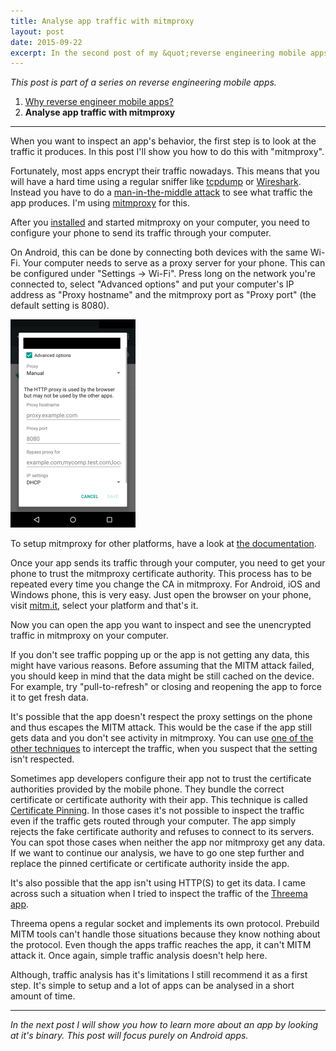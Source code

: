 ```yaml
---
title: Analyse app traffic with mitmproxy
layout: post
date: 2015-09-22
excerpt: In the second post of my &quot;reverse engineering mobile apps&quot; series, I give an introduction on how to analyse the traffic of apps.
---
```


*This post is part of a series on reverse engineering mobile apps.*

1. [Why reverse engineer mobile apps?](/2015/09/07/why-reverse-engineer.html)
2. **Analyse app traffic with mitmproxy**

---

When you want to inspect an app's behavior, the first step is to look
at the traffic it produces. In this post I'll show you how to do this
with "mitmproxy".

Fortunately, most apps encrypt their traffic nowadays. This means that
you will have a hard time using a regular sniffer like
[tcpdump](http://www.tcpdump.org/) or
[Wireshark](https://www.wireshark.org/). Instead you have to do a
[man-in-the-middle attack](https://en.wikipedia.org/wiki/Man-in-the-middle_attack)
to see what traffic the app produces. I'm using
[mitmproxy](https://mitmproxy.org/doc/mitmproxy.html) for this.

After you [installed](https://mitmproxy.org/doc/install.html) and started mitmproxy on your computer, you need
to configure your phone to send its traffic through your computer.

On Android, this can be done by connecting both devices with the same
Wi-Fi. Your computer needs to serve as a proxy server for your phone.
This can be configured under
"Settings&nbsp;&rarr;&nbsp;Wi-Fi". Press long on the network you're
connected to, select "Advanced options" and put your computer's IP
address as "Proxy hostname" and the mitmproxy port as "Proxy port"
(the default setting is 8080).

[![](/assets/android-proxy-small.png)](/assets/android-proxy.png)

To setup mitmproxy for other platforms, have a look at [the
documentation](http://docs.mitmproxy.org/en/latest/modes.html).

Once your app sends its traffic through your computer, you need to get
your phone to trust the mitmproxy certificate authority. This process
has to be repeated every time you change the CA in mitmproxy. For
Android, iOS and Windows phone, this is very easy. Just open the
browser on your phone, visit [mitm.it](http://mitm.it), select your
platform and that's it.

Now you can open the app you want to inspect and see the unencrypted
traffic in mitmproxy on your computer.

If you don't see traffic popping up or the app is not getting any
data, this might have various reasons. Before assuming that the MITM
attack failed, you should keep in mind that the data might be still
cached on the device. For example, try "pull-to-refresh" or closing and
reopening the app to force it to get fresh data.

It's possible that the app doesn't respect the proxy settings on the
phone and thus escapes the MITM attack. This would be the case if the
app still gets data and you don't see activity in mitmproxy. You can
use
[one of the other techniques](http://docs.mitmproxy.org/en/latest/modes.html)
to intercept the traffic, when you suspect that the setting
isn't respected.

Sometimes app developers configure their app not to trust the certificate
authorities provided by the mobile phone. They bundle
the correct certificate or certificate authority with their app. This
technique is called
[Certificate Pinning](https://www.owasp.org/index.php/Certificate_and_Public_Key_Pinning).
In those cases it's not possible to inspect the traffic even if the
traffic gets routed through your computer. The app simply rejects the
fake certificate authority and refuses to connect to its servers. You can
spot those cases when neither the app nor mitmproxy get any data. If we want to continue our analysis, we have to go one step further and replace the pinned
certificate or certificate authority inside the app.

It's also possible that the app isn't using HTTP(S) to get its
data. I came across such a situation when I tried to inspect the traffic of the
[Threema app](/2014/03/22/threema-protocol-analysis.html).

Threema opens a regular socket and implements its own
protocol. Prebuild MITM tools can't handle those situations because
they know nothing about the protocol. Even though the apps traffic
reaches the app, it can't MITM attack it. Once again, simple traffic
analysis doesn't help here.

Although, traffic analysis has it's limitations I still recommend it
as a first step. It's simple to setup and a lot of apps can be
analysed in a short amount of time.

---

*In the next post I will show you how to learn more about an app by
looking at it's binary. This post will focus purely on Android apps.*

